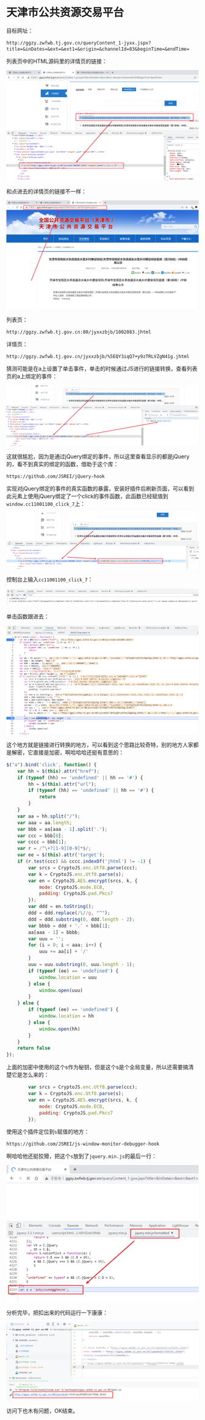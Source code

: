 # 天津市公共资源交易平台

目标网址：

```
http://ggzy.zwfwb.tj.gov.cn/queryContent_1-jyxx.jspx?title=&inDates=&ext=&ext1=&origin=&channelId=83&beginTime=&endTime=
```

列表页中的HTML源码里的详情页的链接：

![image-20221228015625675](README.assets/image-20221228015625675.png)

和点进去的详情页的链接不一样：

![image-20221228015657180](README.assets/image-20221228015657180.png)

列表页：

```
http://ggzy.zwfwb.tj.gov.cn:80/jyxxzbjb/1002083.jhtml
```

详情页：

```
http://ggzy.zwfwb.tj.gov.cn/jyxxzbjb/%5EQY3iqQ7+y9zTRLVZgN41g.jhtml
```

猜测可能是在a上设置了单击事件，单击的时候通过JS进行的链接转换，查看列表页的a上绑定的事件：

![image-20221228015819343](README.assets/image-20221228015819343.png)

这就很尴尬，因为是通过jQuery绑定的事件，所以这里查看显示的都是jQuery的，看不到真实的绑定的函数，借助于这个库：

```
https://github.com/JSREI/jQuery-hook
```

实现对jQuery绑定的事件的真实函数的暴露，安装好插件后刷新页面，可以看到此元素上使用jQuery绑定了一个click的事件函数，此函数已经赋值到`window.cc11001100_click_7`上：

![image-20221228015959891](README.assets/image-20221228015959891.png)

控制台上输入`cc11001100_click_7`：

![image-20221228020056393](README.assets/image-20221228020056393.png)

单击函数跟进去：

![image-20221228020416969](README.assets/image-20221228020416969.png)

这个地方就是链接进行转换的地方，可以看到这个思路比较奇特，别的地方人家都是解密，它直接是加密，啊哈哈哈还挺有意思的：

```js
$("a").bind('click', function() {
    var hh = $(this).attr("href");
    if (typeof (hh) == 'undefined' || hh == '#') {
        hh = $(this).attr("url");
        if (typeof (hh) == 'undefined' || hh == '#') {
            return
        }
    }
    var aa = hh.split("/");
    var aaa = aa.length;
    var bbb = aa[aaa - 1].split('.');
    var ccc = bbb[0];
    var cccc = bbb[1];
    var r = /^\+?[1-9][0-9]*$/;
    var ee = $(this).attr('target');
    if (r.test(ccc) && cccc.indexOf('jhtml') != -1) {
        var srcs = CryptoJS.enc.Utf8.parse(ccc);
        var k = CryptoJS.enc.Utf8.parse(s);
        var en = CryptoJS.AES.encrypt(srcs, k, {
            mode: CryptoJS.mode.ECB,
            padding: CryptoJS.pad.Pkcs7
        });
        var ddd = en.toString();
        ddd = ddd.replace(/\//g, "^");
        ddd = ddd.substring(0, ddd.length - 2);
        var bbbb = ddd + '.' + bbb[1];
        aa[aaa - 1] = bbbb;
        var uuu = '';
        for (i = 0; i < aaa; i++) {
            uuu += aa[i] + '/'
        }
        uuu = uuu.substring(0, uuu.length - 1);
        if (typeof (ee) == 'undefined') {
            window.location = uuu
        } else {
            window.open(uuu)
        }
    } else {
        if (typeof (ee) == 'undefined') {
            window.location = hh
        } else {
            window.open(hh)
        }
    }
    return false
});
```

上面的加密中使用的这个s作为秘钥，但是这个s是个全局变量，所以还需要搞清楚它是怎么来的：

```js
        var srcs = CryptoJS.enc.Utf8.parse(ccc);
        var k = CryptoJS.enc.Utf8.parse(s);
        var en = CryptoJS.AES.encrypt(srcs, k, {
            mode: CryptoJS.mode.ECB,
            padding: CryptoJS.pad.Pkcs7
        });
```

使用这个插件定位到`s`赋值的地方：

```
https://github.com/JSREI/js-window-monitor-debugger-hook
```

啊哈哈他还挺狡猾，把这个`s`放到了`jquery.min.js`的最后一行： 

![image-20221228020646665](README.assets/image-20221228020646665.png)

分析完毕，把扣出来的代码运行一下康康：

![image-20230102224803266](README.assets/image-20230102224803266.png)

访问下也木有问题，OK结束。



















